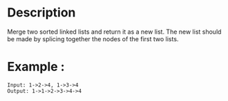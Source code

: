 # Description
Merge two sorted linked lists and return it as a new list. The new list should be made by splicing together the nodes of the first two lists.

# Example :
```
Input: 1->2->4, 1->3->4
Output: 1->1->2->3->4->4
```
